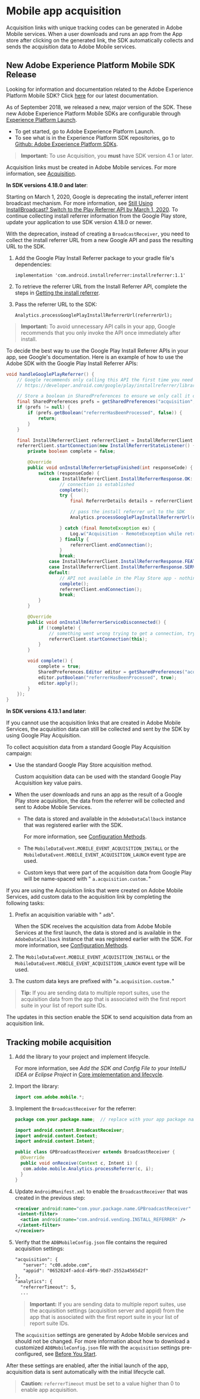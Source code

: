 # Mobile app acquisition

Acquisition links with unique tracking codes can be generated in Adobe Mobile services. When a user downloads and runs an app from the App store after clicking on the generated link, the SDK automatically collects and sends the acquisition data to Adobe Mobile services.

## New Adobe Experience Platform Mobile SDK Release

Looking for information and documentation related to the Adobe Experience Platform Mobile SDK? Click [here](https://aep-sdks.gitbook.io/docs/) for our latest documentation.

As of September 2018, we released a new, major version of the SDK. These new Adobe Experience Platform Mobile SDKs are configurable through [Experience Platform Launch](https://www.adobe.com/experience-platform/launch.html).

* To get started, go to Adobe Experience Platform Launch.
* To see what is in the Experience Platform SDK repositories, go to [Github: Adobe Experience Platform SDKs](https://github.com/Adobe-Marketing-Cloud/acp-sdks).

> **Important:** To use Acquisition, you **must** have SDK version 4.1 or later.

Acquisition links must be created in Adobe Mobile services. For more information, see [Acquisition](https://experienceleague.adobe.com/docs/mobile-services/using/acquisition-main-ug/acquisition-main.html).

**In SDK versions 4.18.0 and later**:

Starting on March 1, 2020, Google is deprecating the install_referrer intent broadcast mechanism. For more information, see [Still Using InstallBroadcast? Switch to the Play Referrer API by March 1, 2020](https://android-developers.googleblog.com/2019/11/still-using-installbroadcast-switch-to.html). To continue collecting install referrer information from the Google Play store, update your application to use SDK version 4.18.0 or newer.

With the deprecation, instead of creating a `BroadcastReceiver`, you need to collect the install referrer URL from a new Google API and pass the resulting URL to the SDK.

1. Add the Google Play Install Referrer package to your gradle file's dependencies:

   `implementation 'com.android.installreferrer:installreferrer:1.1'`

2. To retrieve the referrer URL from the Install Referrer API, complete the steps in [Getting the install referrer](https://developer.android.com/google/play/installreferrer/library#install-referrer).

3. Pass the referrer URL to the SDK:

   `Analytics.processGooglePlayInstallReferrerUrl(referrerUrl);`

> **Important:** To avoid unnecessary API calls in your app, Google recommends that you only invoke the API once immediately after install.

To decide the best way to use the Google Play Install Referrer APIs in your app, see Google's documentation. Here is an example of how to use the Adobe SDK with the Google Play Install Referrer APIs:

```java
void handleGooglePlayReferrer() {
    // Google recommends only calling this API the first time you need it:
    // https://developer.android.com/google/play/installreferrer/library#install-referrer

    // Store a boolean in SharedPreferences to ensure we only call it once.
    final SharedPreferences prefs = getSharedPreferences("acquisition", 0);
    if (prefs != null) {
        if (prefs.getBoolean("referrerHasBeenProcessed", false)) {
            return;
        }
    }

    final InstallReferrerClient referrerClient = InstallReferrerClient.newBuilder(getApplicationContext()).build();
    referrerClient.startConnection(new InstallReferrerStateListener() {
        private boolean complete = false;

        @Override
        public void onInstallReferrerSetupFinished(int responseCode) {
            switch (responseCode) {
                case InstallReferrerClient.InstallReferrerResponse.OK:
                    // connection is established
                    complete();
                    try {
                        final ReferrerDetails details = referrerClient.getInstallReferrer();                        

                        // pass the install referrer url to the SDK
                        Analytics.processGooglePlayInstallReferrerUrl(details.getInstallReferrer());

                    } catch (final RemoteException ex) {
                        Log.w("Acquisition - RemoteException while retrieving referrer information (%s)", ex.getLocalizedMessage() == null ? "unknown" : ex.getLocalizedMessage());
                    } finally {
                        referrerClient.endConnection();
                    }
                    break;
                case InstallReferrerClient.InstallReferrerResponse.FEATURE_NOT_SUPPORTED:
                case InstallReferrerClient.InstallReferrerResponse.SERVICE_UNAVAILABLE:
                default:
                    // API not available in the Play Store app - nothing to do here
                    complete();
                    referrerClient.endConnection();
                    break;
            }
        }

        @Override
        public void onInstallReferrerServiceDisconnected() {
            if (!complete) {
                // something went wrong trying to get a connection, try again
                referrerClient.startConnection(this);
            }
        }

        void complete() {
            complete = true;
            SharedPreferences.Editor editor = getSharedPreferences("acquisition", 0).edit();
            editor.putBoolean("referrerHasBeenProcessed", true);
            editor.apply();
        }
    });
}
```

**In SDK versions 4.13.1 and later**:

If you cannot use the acquisition links that are created in Adobe Mobile Services, the acquisition data can still be collected and sent by the SDK by using Google Play Acquisition.

To collect acquisition data from a standard Google Play Acquisition campaign:

* Use the standard Google Play Store acquisition method.

  Custom acquisition data can be used with the standard Google Play Acquisition key value pairs.

* When the user downloads and runs an app as the result of a Google Play store acquisition, the data from the referrer will be collected and sent to Adobe Mobile Services.

  * The data is stored and available in the `AdobeDataCallback` instance that was registered earlier with the SDK.

      For more information, see [Configuration Methods](/docs/android/configuration/methods.md).

  * The `MobileDataEvent.MOBILE_EVENT_ACQUISITION_INSTALL` or the `MobileDataEvent.MOBILE_EVENT_ACQUISITION_LAUNCH` event type are used.

  * Custom keys that were part of the acquisition data from Google Play will be name-spaced with " `a.acquisition.custom.`"

If you are using the Acquisition links that were created on Adobe Mobile Services, add custom data to the acquisition link by completing the following tasks:

1. Prefix an acquisition variable with " `adb`".

   When the SDK receives the acquisition data from Adobe Mobile Services at the first launch, the data is stored and is available in the `AdobeDataCallback` instance that was registered earlier with the SDK. For more information, see [Configuration Methods](/docs/android/configuration/methods.md).

1. The `MobileDataEvent.MOBILE_EVENT_ACQUISITION_INSTALL` or the `MobileDataEvent.MOBILE_EVENT_ACQUISITION_LAUNCH` event type will be used.

1. The custom data keys are prefixed with "`a.acquisition.custom.`"

> **Tip:** If you are sending data to multiple report suites, use the acquisition data from the app that is associated with the first report suite in your list of report suite IDs.

The updates in this section enable the SDK to send acquisition data from an acquisition link.

## Tracking mobile acquisition

1. Add the library to your project and implement lifecycle.

   For more information, see *Add the SDK and Config File to your IntelliJ IDEA or Eclipse Project* in [Core implementation and lifecycle](/docs/android/getting-started/dev-qs.md).

1. Import the library:

   ```java
   import com.adobe.mobile.*;
   ```

1. Implement the `BroadcastReceiver` for the referrer:

   ```java
   package com.your.package.name;  // replace with your app package name

   import android.content.BroadcastReceiver;
   import android.content.Context;
   import android.content.Intent;

   public class GPBroadcastReceiver extends BroadcastReceiver {
     @Override
     public void onReceive(Context c, Intent i) {
      com.adobe.mobile.Analytics.processReferrer(c, i);
     }
   }
   ```

1. Update `AndroidManifest.xml` to enable the `BroadcastReceiver` that was created in the previous step:

   ```xml
   <receiver android:name="com.your.package.name.GPBroadcastReceiver" android:exported="true">
    <intent-filter>
     <action android:name="com.android.vending.INSTALL_REFERRER" />
    </intent-filter>
   </receiver>
   ```

1. Verify that the `ADBMobileConfig.json` file contains the required acquisition settings:

   ```xml
   "acquisition": {
      "server": "c00.adobe.com",
      "appid": "0652024f-adcd-49f9-9bd7-2552a4565d2f"
   },
   "analytics": {
     "referrerTimeout": 5,
     ...
   ```

   > **Important:** If you are sending data to multiple report suites, use the acquisition settings (acquisition server and appid) from the app that is associated with the first report suite in your list of report suite IDs.

   The `acquisition` settings are generated by Adobe Mobile services and should not be changed. For more information about how to download a customized `ADBMobileConfig.json` file with the `acquisition` settings pre-configured, see [Before You Start](/docs/android/getting-started/requirements.md).

After these settings are enabled, after the initial launch of the app, acquisition data is sent automatically with the initial lifecycle call.

> **Caution:** `referrerTimeout` must be set to a value higher than 0 to enable app acquisition.
